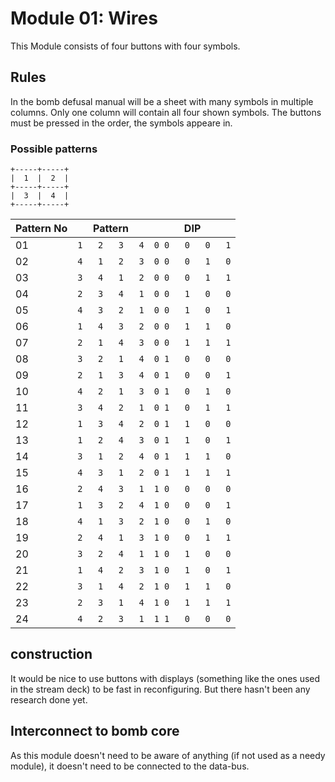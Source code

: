# Module 01: Wires

This Module consists of four buttons with four symbols.

## Rules
 In the bomb defusal manual will be a sheet with many symbols in multiple columns. Only one column will contain all four shown symbols. The buttons must be pressed in the order, the symbols appeare in.

### Possible patterns

```
+-----+-----+
|  1  |  2  |
+-----+-----+
|  3  |  4  |
+-----+-----+
```
|Pattern No | Pattern | DIP |
|-|-|-|
| 01 |``1	2	3	4``|``0	0	0	0	1``|
| 02 |``4	1	2	3``|``0	0	0	1	0``|
| 03 |``3	4	1	2``|``0	0	0	1	1``|
| 04 |``2	3	4	1``|``0	0	1	0	0``|
| 05 |``4	3	2	1``|``0	0	1	0	1``|
| 06 |``1	4	3	2``|``0	0	1	1	0``|
| 07 |``2	1	4	3``|``0	0	1	1	1``|
| 08 |``3	2	1	4``|``0	1	0	0	0``|	
| 09 |``2	1	3	4``|``0	1	0	0	1``|
| 10 |``4	2	1	3``|``0	1	0	1	0``|
| 11 |``3	4	2	1``|``0	1	0	1	1``|
| 12 |``1	3	4	2``|``0	1	1	0	0``|	
| 13 |``1	2	4	3``|``0	1	1	0	1``|
| 14 |``3	1	2	4``|``0	1	1	1	0``|
| 15 |``4	3	1	2``|``0	1	1	1	1``|
| 16 |``2	4	3	1``|``1	0	0	0	0``|
| 17 |``1	3	2	4``|``1	0	0	0	1``|
| 18 |``4	1	3	2``|``1	0	0	1	0``|
| 19 |``2	4	1	3``|``1	0	0	1	1``|
| 20 |``3	2	4	1``|``1	0	1	0	0``|
| 21 |``1	4	2	3``|``1	0	1	0	1``|
| 22 |``3	1	4	2``|``1	0	1	1	0``|
| 23 |``2	3	1	4``|``1	0	1	1	1``|
| 24 |``4	2	3	1``|``1	1	0	0	0``|


## construction
It would be nice to use buttons with displays (something like the ones used in the stream deck) to be fast in reconfiguring. But there hasn't been any research done yet. 

## Interconnect to bomb core
As this module doesn't need to be aware of anything (if not used as a needy module), it doesn't need to be connected to the data-bus.